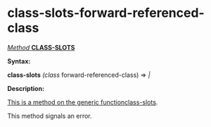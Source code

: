 class-slots-forward-referenced-class
====================================

[*Method* **CLASS-SLOTS**]()

**Syntax:**

**class-slots** *(class* forward-referenced-class) => *|*

**Description:**

[This is a method on the generic function]()[class-slots](class-slots.md).

This method signals an error.
